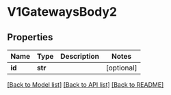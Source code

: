 # V1GatewaysBody2

## Properties
Name | Type | Description | Notes
------------ | ------------- | ------------- | -------------
**id** | **str** |  | [optional] 

[[Back to Model list]](../README.md#documentation-for-models) [[Back to API list]](../README.md#documentation-for-api-endpoints) [[Back to README]](../README.md)

